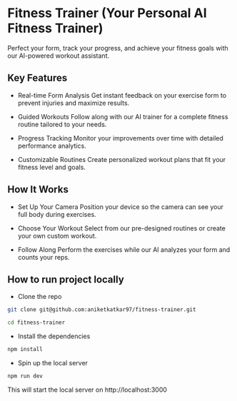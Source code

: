 # Fitness Trainer (Your Personal AI Fitness Trainer)

Perfect your form, track your progress, and achieve your fitness goals with our AI-powered workout assistant.

## Key Features

- Real-time Form Analysis
  Get instant feedback on your exercise form to prevent injuries and maximize results.

- Guided Workouts
  Follow along with our AI trainer for a complete fitness routine tailored to your needs.

- Progress Tracking
  Monitor your improvements over time with detailed performance analytics.

- Customizable Routines
  Create personalized workout plans that fit your fitness level and goals.

## How It Works

- Set Up Your Camera
  Position your device so the camera can see your full body during exercises.

- Choose Your Workout
  Select from our pre-designed routines or create your own custom workout.

- Follow Along
  Perform the exercises while our AI analyzes your form and counts your reps.

## How to run project locally

- Clone the repo

```bash
git clone git@github.com:aniketkatkar97/fitness-trainer.git

cd fitness-trainer
```

- Install the dependencies

```bash
npm install
```

- Spin up the local server

```bash
npm run dev
```

This will start the local server on http://localhost:3000
